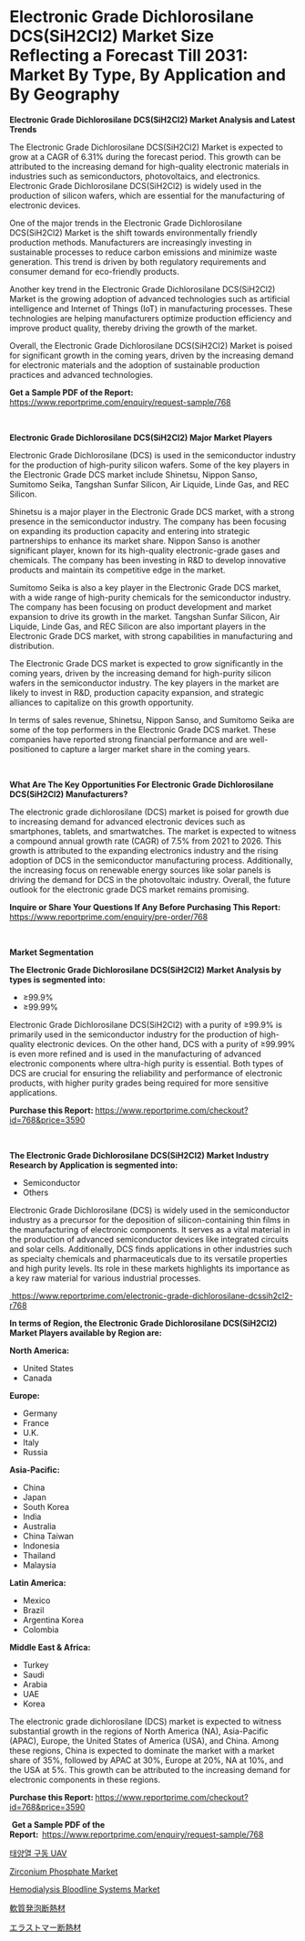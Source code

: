 <p><h1>Electronic Grade Dichlorosilane DCS(SiH2Cl2) Market Size Reflecting a Forecast Till 2031: Market By Type, By Application and By Geography</h1></p><p><strong>Electronic Grade Dichlorosilane DCS(SiH2Cl2) Market Analysis and Latest Trends</strong></p>
<p><p>The Electronic Grade Dichlorosilane DCS(SiH2Cl2) Market is expected to grow at a CAGR of 6.31% during the forecast period. This growth can be attributed to the increasing demand for high-quality electronic materials in industries such as semiconductors, photovoltaics, and electronics. Electronic Grade Dichlorosilane DCS(SiH2Cl2) is widely used in the production of silicon wafers, which are essential for the manufacturing of electronic devices.</p><p>One of the major trends in the Electronic Grade Dichlorosilane DCS(SiH2Cl2) Market is the shift towards environmentally friendly production methods. Manufacturers are increasingly investing in sustainable processes to reduce carbon emissions and minimize waste generation. This trend is driven by both regulatory requirements and consumer demand for eco-friendly products.</p><p>Another key trend in the Electronic Grade Dichlorosilane DCS(SiH2Cl2) Market is the growing adoption of advanced technologies such as artificial intelligence and Internet of Things (IoT) in manufacturing processes. These technologies are helping manufacturers optimize production efficiency and improve product quality, thereby driving the growth of the market.</p><p>Overall, the Electronic Grade Dichlorosilane DCS(SiH2Cl2) Market is poised for significant growth in the coming years, driven by the increasing demand for electronic materials and the adoption of sustainable production practices and advanced technologies.</p></p>
<p><strong>Get a Sample PDF of the Report:&nbsp;</strong> <a href="https://www.reportprime.com/enquiry/request-sample/768">https://www.reportprime.com/enquiry/request-sample/768</a></p>
<p>&nbsp;</p>
<p><strong>Electronic Grade Dichlorosilane DCS(SiH2Cl2) Major Market Players</strong></p>
<p><p>Electronic Grade Dichlorosilane (DCS) is used in the semiconductor industry for the production of high-purity silicon wafers. Some of the key players in the Electronic Grade DCS market include Shinetsu, Nippon Sanso, Sumitomo Seika, Tangshan Sunfar Silicon, Air Liquide, Linde Gas, and REC Silicon.</p><p>Shinetsu is a major player in the Electronic Grade DCS market, with a strong presence in the semiconductor industry. The company has been focusing on expanding its production capacity and entering into strategic partnerships to enhance its market share. Nippon Sanso is another significant player, known for its high-quality electronic-grade gases and chemicals. The company has been investing in R&D to develop innovative products and maintain its competitive edge in the market.</p><p>Sumitomo Seika is also a key player in the Electronic Grade DCS market, with a wide range of high-purity chemicals for the semiconductor industry. The company has been focusing on product development and market expansion to drive its growth in the market. Tangshan Sunfar Silicon, Air Liquide, Linde Gas, and REC Silicon are also important players in the Electronic Grade DCS market, with strong capabilities in manufacturing and distribution.</p><p>The Electronic Grade DCS market is expected to grow significantly in the coming years, driven by the increasing demand for high-purity silicon wafers in the semiconductor industry. The key players in the market are likely to invest in R&D, production capacity expansion, and strategic alliances to capitalize on this growth opportunity.</p><p>In terms of sales revenue, Shinetsu, Nippon Sanso, and Sumitomo Seika are some of the top performers in the Electronic Grade DCS market. These companies have reported strong financial performance and are well-positioned to capture a larger market share in the coming years.</p></p>
<p>&nbsp;</p>
<p><strong>What Are The Key Opportunities For Electronic Grade Dichlorosilane DCS(SiH2Cl2) Manufacturers?</strong></p>
<p><p>The electronic grade dichlorosilane (DCS) market is poised for growth due to increasing demand for advanced electronic devices such as smartphones, tablets, and smartwatches. The market is expected to witness a compound annual growth rate (CAGR) of 7.5% from 2021 to 2026. This growth is attributed to the expanding electronics industry and the rising adoption of DCS in the semiconductor manufacturing process. Additionally, the increasing focus on renewable energy sources like solar panels is driving the demand for DCS in the photovoltaic industry. Overall, the future outlook for the electronic grade DCS market remains promising.</p></p>
<p><strong>Inquire or Share Your Questions If Any Before Purchasing This Report:</strong> <a href="https://www.reportprime.com/enquiry/pre-order/768">https://www.reportprime.com/enquiry/pre-order/768</a></p>
<p>&nbsp;</p>
<p><strong>Market Segmentation</strong></p>
<p><strong>The Electronic Grade Dichlorosilane DCS(SiH2Cl2) Market Analysis by types is segmented into:</strong></p>
<p><ul><li>≥99.9%</li><li>≥99.99%</li></ul></p>
<p><p>Electronic Grade Dichlorosilane DCS(SiH2Cl2) with a purity of ≥99.9% is primarily used in the semiconductor industry for the production of high-quality electronic devices. On the other hand, DCS with a purity of ≥99.99% is even more refined and is used in the manufacturing of advanced electronic components where ultra-high purity is essential. Both types of DCS are crucial for ensuring the reliability and performance of electronic products, with higher purity grades being required for more sensitive applications.</p></p>
<p><strong>Purchase this Report:&nbsp;</strong><a href="https://www.reportprime.com/checkout?id=768&price=3590">https://www.reportprime.com/checkout?id=768&price=3590</a></p>
<p>&nbsp;</p>
<p><strong>The Electronic Grade Dichlorosilane DCS(SiH2Cl2) Market Industry Research by Application is segmented into:</strong></p>
<p><ul><li>Semiconductor</li><li>Others</li></ul></p>
<p><p>Electronic Grade Dichlorosilane (DCS) is widely used in the semiconductor industry as a precursor for the deposition of silicon-containing thin films in the manufacturing of electronic components. It serves as a vital material in the production of advanced semiconductor devices like integrated circuits and solar cells. Additionally, DCS finds applications in other industries such as specialty chemicals and pharmaceuticals due to its versatile properties and high purity levels. Its role in these markets highlights its importance as a key raw material for various industrial processes.</p></p>
<p><a href="https://www.reportprime.com/electronic-grade-dichlorosilane-dcssih2cl2-r768">&nbsp;https://www.reportprime.com/electronic-grade-dichlorosilane-dcssih2cl2-r768</a></p>
<p><strong>In terms of Region, the Electronic Grade Dichlorosilane DCS(SiH2Cl2) Market Players available by Region are:</strong></p>
<p>
    <p> <strong> North America: </strong>
        <ul>
            <li>United States</li>
            <li>Canada</li>
        </ul>
        </p> 
    <p> <strong> Europe: </strong>
        <ul>
            <li>Germany</li>
            <li>France</li>
            <li>U.K.</li>
            <li>Italy</li>
            <li>Russia</li>
        </ul>
        </p> 
    <p> <strong> Asia-Pacific: </strong>
        <ul>
            <li>China</li>
            <li>Japan</li>
            <li>South Korea</li>
            <li>India</li>
            <li>Australia</li>
            <li>China Taiwan</li>
            <li>Indonesia</li>
            <li>Thailand</li>
            <li>Malaysia</li>
        </ul>
        </p> 
    <p> <strong> Latin America: </strong>
        <ul>
            <li>Mexico</li>
            <li>Brazil</li>
            <li>Argentina Korea</li>
            <li>Colombia</li>
        </ul>
        </p> 
    <p> <strong> Middle East & Africa: </strong>
        <ul>
            <li>Turkey</li>
            <li>Saudi</li>
            <li>Arabia</li>
            <li>UAE</li>
            <li>Korea</li>
        </ul>
    </p>
    </p>
<p><p>The electronic grade dichlorosilane (DCS) market is expected to witness substantial growth in the regions of North America (NA), Asia-Pacific (APAC), Europe, the United States of America (USA), and China. Among these regions, China is expected to dominate the market with a market share of 35%, followed by APAC at 30%, Europe at 20%, NA at 10%, and the USA at 5%. This growth can be attributed to the increasing demand for electronic components in these regions.</p></p>
<p><strong>Purchase this Report: </strong><a href="https://www.reportprime.com/checkout?id=768&price=3590">https://www.reportprime.com/checkout?id=768&price=3590</a></p>
<p>&nbsp;<strong>Get a Sample PDF of the Report:&nbsp;&nbsp;</strong><a href="https://www.reportprime.com/enquiry/request-sample/768">https://www.reportprime.com/enquiry/request-sample/768</a></p>
<p><strong></strong></p>
<p><p><a href="https://medium.com/@ornellwebst/%ED%83%9C%EC%96%91%EA%B4%91-%EC%9E%90%EB%8F%99%EB%B9%84%ED%96%89-%EB%AC%B4%EC%9D%B8-%ED%95%AD%EA%B3%B5%EA%B8%B0-%EC%8B%9C%EC%9E%A5-%EC%97%AD%ED%95%99%EA%B3%BC-%EC%84%B1%EC%9E%A5-%EC%9A%94%EC%9D%B8%EC%9D%84-%EB%B6%84%EC%84%9D%ED%95%98%EA%B3%A0-2024%EB%85%84%EB%B6%80%ED%84%B0-2031%EB%85%84%EA%B9%8C%EC%A7%80-%EC%98%88%EC%B8%A1%EB%90%9C-%EA%B2%83%EC%9E%85%EB%8B%88%EB%8B%A4-d7ca22cc8886">태양열 구동 UAV</a></p><p><a href="https://github.com/RickHolmes3/Market-Research-Report-List-5/blob/main/zirconium-phosphate-market.md">Zirconium Phosphate Market</a></p><p><a href="https://medium.com/@elizbethsmithb208/insights-into-the-hemodialysis-bloodline-systems-market-market-players-market-size-geographical-75e2785a0ded">Hemodialysis Bloodline Systems Market</a></p><p><a href="https://medium.com/@botello1manuel/%E6%AC%A1%E3%81%AE%E6%96%87%E7%AB%A0%E3%82%92%E6%97%A5%E6%9C%AC%E8%AA%9E%E3%81%AB%E7%BF%BB%E8%A8%B3%E3%81%97%E3%81%BE%E3%81%99-2024%E5%B9%B4%E3%81%8B%E3%82%892031%E5%B9%B4%E3%81%AE%E6%9C%9F%E9%96%93%E3%81%AB-%E4%B8%96%E7%95%8C%E3%81%AE%E3%83%95%E3%83%AC%E3%82%AD%E3%82%B7%E3%83%96%E3%83%AB%E3%83%95%E3%82%A9%E3%83%BC%E3%83%A0%E6%96%AD%E7%86%B1%E6%9D%90%E5%B8%82%E5%A0%B4%E3%81%AF%E5%B9%B4%E7%8E%876-3-%E3%81%A7%E6%88%90%E9%95%B7%E3%81%99%E3%82%8B%E3%81%A8%E4%BA%88%E6%B8%AC%E3%81%95%E3%82%8C%E3%81%A6%E3%81%84%E3%81%BE%E3%81%99-34decc611860">軟質発泡断熱材</a></p><p><a href="https://medium.com/@botello1manuel/%E6%AC%A1%E3%81%AE%E6%96%87%E7%AB%A0%E3%82%92%E6%97%A5%E6%9C%AC%E8%AA%9E%E3%81%AB%E7%BF%BB%E8%A8%B3%E3%81%97%E3%81%A6%E3%81%8F%E3%81%A0%E3%81%95%E3%81%84-%E3%82%B0%E3%83%AD%E3%83%BC%E3%83%90%E3%83%AB%E3%82%A8%E3%83%A9%E3%82%B9%E3%83%88%E3%83%9E%E3%83%BC%E6%96%AD%E7%86%B1%E6%9D%90%E7%94%A3%E6%A5%AD%E8%AA%BF%E6%9F%BB%E3%83%AC%E3%83%9D%E3%83%BC%E3%83%88-%E7%AB%B6%E4%BA%89%E7%8A%B6%E6%B3%81-%E5%B8%82%E5%A0%B4%E8%A6%8F%E6%A8%A1-%E5%9C%B0%E5%9F%9F%E3%81%AE%E7%8A%B6%E6%B3%81-%E3%81%8A%E3%82%88%E3%81%B3%E5%B0%86%E6%9D%A5%E3%81%AE%E8%A6%8B%E9%80%9A%E3%81%97%E4%BA%88%E6%B8%AC-2024%E5%B9%B4-2031%E5%B9%B4-ac7ddd71aa96">エラストマー断熱材</a></p></p>